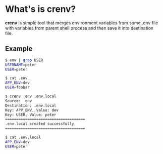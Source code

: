 # What's is crenv?

**crenv** is simple tool that merges
environment variables from some .env file
with variables from parent shell process
and then save it into destination file.

## Example
```sh
$ env | grep USER
USERNAME=peter
USER=peter

$ cat .env
APP_ENV=dev
USER=foobar

$ crenv .env .env.local
Source: .env
Destination: .env.local
Key: APP_ENV, Value: dev
Key: USER, Value: peter
====================================
.env.local created successfully
====================================

$ cat .env.local
APP_ENV=dev
USER=peter
```
